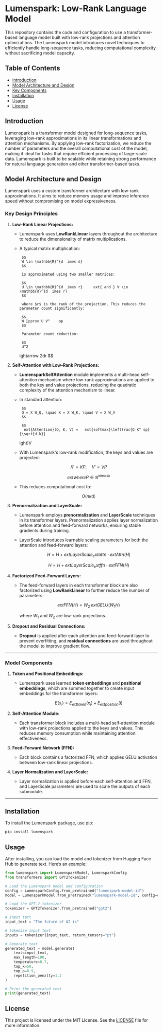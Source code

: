 # Lumenspark: Low-Rank Language Model

This repository contains the code and configuration to use a transformer-based language model built with low-rank projections and attention optimizations. The Lumenspark model introduces novel techniques to efficiently handle long-sequence tasks, reducing computational complexity without sacrificing model capacity.

## Table of Contents

- [Introduction](#introduction)
- [Model Architecture and Design](#model-architecture-and-design)
- [Key Components](#key-components)
- [Installation](#installation)
- [Usage](#usage)
- [License](#license)

## Introduction

Lumenspark is a transformer model designed for long-sequence tasks, leveraging low-rank approximations in its linear transformations and attention mechanisms. By applying low-rank factorization, we reduce the number of parameters and the overall computational cost of the model, making it ideal for tasks that require efficient processing of large-scale data. Lumenspark is built to be scalable while retaining strong performance for natural language generation and other transformer-based tasks.

## Model Architecture and Design

Lumenspark uses a custom transformer architecture with low-rank approximations. It aims to reduce memory usage and improve inference speed without compromising on model expressiveness.

### Key Design Principles

1.  **Low-Rank Linear Projections:**

    - Lumenspark uses **LowRankLinear** layers throughout the architecture to reduce the dimensionality of matrix multiplications.
    - A typical matrix multiplication:

           $$
           W \in \mathbb{R}^{d 	imes d}
           $$

           is approximated using two smaller matrices:

           $$
           U \in \mathbb{R}^{d 	imes r} 	ext{ and } V \in \mathbb{R}^{d 	imes r}
           $$

           where $r$ is the rank of the projection. This reduces the parameter count significantly:

           $$
           W pprox U V^	op
           $$

           Parameter count reduction:

           $$
           d^2

      ightarrow 2dr
      $$

2.  **Self-Attention with Low-Rank Projections:**

    - **LumensparkSelfAttention** module implements a multi-head self-attention mechanism where low-rank approximations are applied to both the key and value projections, reducing the quadratic complexity of the attention mechanism to linear.
    - In standard attention:

           $$
           Q = X W_Q, \quad K = X W_K, \quad V = X W_V
           $$

           $$
           	ext{Attention}(Q, K, V) = 	ext{softmax}\left(rac{Q K^	op}{\sqrt{d_k}}

      ight)V

      $$
      $$

    - With Lumenspark's low-rank modification, the keys and values are projected:

      $$
      K' = K P, \quad V' = V P
      $$

      $$
      	ext{where } P \in \mathbb{R}^{n 	imes k}
      $$

    - This reduces computational cost to:

      $$
      O(nkd)
      $$

3.  **Prenormalization and LayerScale:**

    - Lumenspark employs **prenormalization** and **LayerScale** techniques in its transformer layers. Prenormalization applies layer normalization before attention and feed-forward networks, ensuring stable gradients during training.
    - LayerScale introduces learnable scaling parameters for both the attention and feed-forward layers:

      $$
      H = H + 	ext{LayerScale}_	ext{attn} \cdot 	ext{Attn}(H)
      $$

      $$
      H = H + 	ext{LayerScale}_	ext{ffn} \cdot 	ext{FFN}(H)
      $$

4.  **Factorized Feed-Forward Layers:**

    - The feed-forward layers in each transformer block are also factorized using **LowRankLinear** to further reduce the number of parameters:

      $$
      	ext{FFN}(H) = W_2 \, 	ext{GELU}(W_1 H)
      $$

      where $W_1$ and $W_2$ are low-rank projections.

5.  **Dropout and Residual Connections:**

    - **Dropout** is applied after each attention and feed-forward layer to prevent overfitting, and **residual connections** are used throughout the model to improve gradient flow.

---

### Model Components

1. **Token and Positional Embeddings:**

   - Lumenspark uses learned **token embeddings** and **positional embeddings**, which are summed together to create input embeddings for the transformer layers:

     $$
     E(x_i) = E_{	ext{token}}(x_i) + E_{	ext{position}}(i)
     $$

2. **Self-Attention Module:**

   - Each transformer block includes a multi-head self-attention module with low-rank projections applied to the keys and values. This reduces memory consumption while maintaining attention effectiveness.

3. **Feed-Forward Network (FFN):**

   - Each block contains a factorized FFN, which applies GELU activation between low-rank linear projections.

4. **Layer Normalization and LayerScale:**

   - Layer normalization is applied before each self-attention and FFN, and LayerScale parameters are used to scale the outputs of each submodule.

---

## Installation

To install the Lumenspark package, use pip:

```bash
pip install lumenspark
```

## Usage

After installing, you can load the model and tokenizer from Hugging Face Hub to generate text. Here’s an example:

```python
from lumenspark import LumensparkModel, LumensparkConfig
from transformers import GPT2Tokenizer

# Load the Lumenspark model and configuration
config = LumensparkConfig.from_pretrained("lumenspark-model-id")
model = LumensparkModel.from_pretrained("lumenspark-model-id", config=config)

# Load the GPT-2 tokenizer
tokenizer = GPT2Tokenizer.from_pretrained("gpt2")

# Input text
input_text = "The future of AI is"

# Tokenize input text
inputs = tokenizer(input_text, return_tensors="pt")

# Generate text
generated_text = model.generate(
    text=input_text,
    max_length=100,
    temperature=0.7,
    top_k=50,
    top_p=0.9,
    repetition_penalty=1.2
)

# Print the generated text
print(generated_text)
```

## License

This project is licensed under the MIT License. See the [LICENSE](LICENSE) file for more information.
